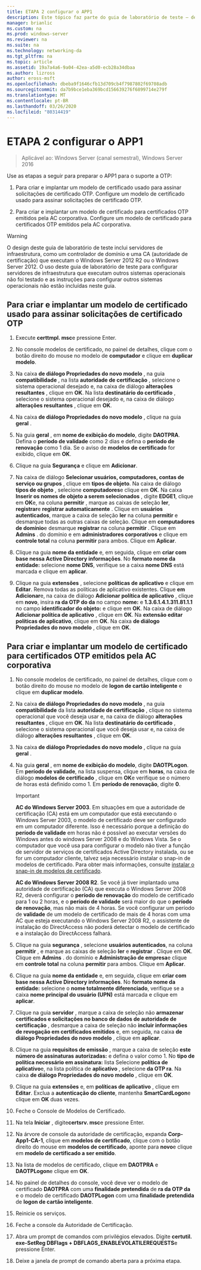 ```yaml
---
title: ETAPA 2 configurar o APP1
description: Este tópico faz parte do guia de laboratório de teste – demonstre o DirectAccess com autenticação OTP e RSA SecurID para Windows Server 2016
manager: brianlic
ms.custom: na
ms.prod: windows-server
ms.reviewer: na
ms.suite: na
ms.technology: networking-da
ms.tgt_pltfrm: na
ms.topic: article
ms.assetid: 19a7a4a6-9a04-42ea-a5d0-ecb28a34dbaa
ms.author: lizross
author: eross-msft
ms.openlocfilehash: dbeba9f1646cfb13d709cb4f7987802f69708adb
ms.sourcegitcommit: da7b9bce1eba369bcd156639276f6899714e279f
ms.translationtype: MT
ms.contentlocale: pt-BR
ms.lasthandoff: 03/26/2020
ms.locfileid: "80314419"
---
```

# <a name="step-2-configure-app1"></a>ETAPA 2 configurar o APP1

>Aplicável ao: Windows Server (canal semestral), Windows Server 2016

Use as etapas a seguir para preparar o APP1 para o suporte a OTP:  
  
1. Para criar e implantar um modelo de certificado usado para assinar solicitações de certificado OTP. Configure um modelo de certificado usado para assinar solicitações de certificado OTP.  
  
2. Para criar e implantar um modelo de certificado para certificados OTP emitidos pela AC corporativa. Configure um modelo de certificado para certificados OTP emitidos pela AC corporativa.  
  
> [!WARNING]  
> O design deste guia de laboratório de teste inclui servidores de infraestrutura, como um controlador de domínio e uma CA (autoridade de certificação) que executam o Windows Server 2012 R2 ou o Windows Server 2012. O uso deste guia de laboratório de teste para configurar servidores de infraestrutura que executam outros sistemas operacionais não foi testado e as instruções para configurar outros sistemas operacionais não estão incluídas neste guia.  
  
## <a name="to-create-and-deploy-a-certificate-template-used-to-sign-otp-certificate-requests"></a><a name="DAOTPRA"></a>Para criar e implantar um modelo de certificado usado para assinar solicitações de certificado OTP  
  
1.  Execute **certtmpl. msc**e pressione Enter.  
  
2.  No console modelos de certificado, no painel de detalhes, clique com o botão direito do mouse no modelo de **computador** e clique em **duplicar modelo**.  
  
3.  Na caixa **de diálogo Propriedades do novo modelo** , na guia **compatibilidade** , na lista **autoridade de certificação** , selecione o sistema operacional desejado e, na caixa de diálogo **alterações resultantes** , clique em **OK**. Na lista **destinatário do certificado** , selecione o sistema operacional desejado e, na caixa de diálogo **alterações resultantes** , clique em **OK**.  
  
4.  Na caixa **de diálogo Propriedades do novo modelo** , clique na guia **geral** .  
  
5.  Na guia **geral** , em **nome de exibição do modelo**, digite **DAOTPRA**. Defina o **período de validade** como 2 dias e defina o **período de renovação** como 1 dia. Se o aviso de **modelos de certificado** for exibido, clique em **OK**.  
  
6.  Clique na guia **Segurança** e clique em **Adicionar**.  
  
7.  Na caixa de diálogo **Selecionar usuários, computadores, contas de serviço ou grupos** , clique em **tipos de objeto**. Na caixa de diálogo **tipos de objeto** , selecione **computadores**e clique em **OK**. Na caixa **Inserir os nomes de objeto a serem selecionados** , digite **EDGE1**, clique em **OK**e, na coluna **permitir** , marque as caixas de seleção **ler**, **registrar**e **registrar automaticamente** . Clique em **usuários autenticados**, marque a caixa de seleção **ler** na coluna **permitir** e desmarque todas as outras caixas de seleção. Clique em **computadores de domínio**e desmarque **registrar** na coluna **permitir** . Clique em **Admins** . do domínio e em **administradores corporativos** e clique em **controle total** na coluna **permitir** para ambos. Clique em **Aplicar**.  
  
8.  Clique na guia **nome da entidade** e, em seguida, clique em **criar com base nessa Active Directory informações**. No **formato nome da entidade:** selecione **nome DNS**, verifique se a caixa **nome DNS** está marcada e clique em **aplicar**.  
  
9. Clique na guia **extensões** , selecione **políticas de aplicativo** e clique em **Editar**. Remova todas as políticas de aplicativo existentes. Clique **em Adicionar**e, na caixa de diálogo **Adicionar política de aplicativo** , clique em **novo**, insira **ra da OTP do da** no campo **nome:** e **1.3.6.1.4.1.311.81.1.1** no campo **identificador do objeto:** e clique em **OK**. Na caixa de diálogo **Adicionar política de aplicativo** , clique em **OK**. Na **extensão editar políticas de aplicativo**, clique em **OK**. Na caixa **de diálogo Propriedades do novo modelo** , clique em **OK**.  
  
## <a name="to-create-and-deploy-a-certificate-template-for-otp-certificates-issued-by-the-corporate-ca"></a><a name="DAOTPLogon"></a>Para criar e implantar um modelo de certificado para certificados OTP emitidos pela AC corporativa  
  
1.  No console modelos de certificado, no painel de detalhes, clique com o botão direito do mouse no modelo de **logon de cartão inteligente** e clique em **duplicar modelo**.  
  
2.  Na caixa **de diálogo Propriedades do novo modelo** , na guia **compatibilidade** da lista **autoridade de certificação** , clique no sistema operacional que você deseja usar e, na caixa de diálogo **alterações resultantes** , clique em **OK**. Na lista **destinatário do certificado** , selecione o sistema operacional que você deseja usar e, na caixa de diálogo **alterações resultantes** , clique em **OK**.  
  
3.  Na caixa **de diálogo Propriedades do novo modelo** , clique na guia **geral** .  
  
4.  Na guia **geral** , em **nome de exibição do modelo**, digite **DAOTPLogon**. Em **período de validade**, na lista suspensa, clique em **horas**, na caixa de diálogo **modelos de certificado** , clique em **OK**e verifique se o número de horas está definido como 1. Em **período de renovação**, digite **0**.  
  
    > [!IMPORTANT]  
    > **AC do Windows Server 2003**. Em situações em que a autoridade de certificação (CA) está em um computador que está executando o Windows Server 2003, o modelo de certificado deve ser configurado em um computador diferente. Isso é necessário porque a definição do **período de validade** em horas não é possível ao executar versões do Windows antes do windows Server 2008 e do Windows Vista. Se o computador que você usa para configurar o modelo não tiver a função de servidor de serviços de certificados Active Directory instalada, ou se for um computador cliente, talvez seja necessário instalar o snap-in de modelos de certificado. Para obter mais informações, consulte [instalar o snap-in de modelos de certificado](https://technet.microsoft.com/library/cc732445.aspx).  
    >   
    > **AC do Windows Server 2008 R2**. Se você já tiver implantado uma autoridade de certificação (CA) que executa o Windows Server 2008 R2, deverá configurar o **período de renovação** do modelo de certificado para 1 ou 2 horas, e o **período de validade** será maior do que o **período de renovação**, mas não mais de 4 horas. Se você configurar um período de **validade** de um modelo de certificado de mais de 4 horas com uma AC que esteja executando o Windows Server 2008 R2, o assistente de instalação do DirectAccess não poderá detectar o modelo de certificado e a instalação do DirectAccess falhará.  
  
5.  Clique na guia **segurança** , selecione **usuários autenticados**, na coluna **permitir** , e marque as caixas de seleção **ler** e **registrar** . Clique em **OK**. Clique em **Admins** . do domínio e **Administração de empresa**e clique em **controle total** na coluna **permitir** para ambos. Clique em **Aplicar**.  
  
6.  Clique na guia **nome da entidade** e, em seguida, clique em **criar com base nessa Active Directory informações**. No **formato nome da entidade:** selecione o **nome totalmente diferenciado**, verifique se a caixa **nome principal do usuário (UPN)** está marcada e clique em **aplicar**.  
  
7.  Clique na guia **servidor** , marque a caixa de seleção não **armazenar certificados e solicitações no banco de dados de autoridade de certificação** , desmarque a caixa de seleção não **incluir informações de revogação em certificados emitidos** e, em seguida, na caixa **de diálogo Propriedades do novo modelo** , clique em **aplicar**.  
  
8.  Clique na guia **requisitos de emissão** , marque a caixa de seleção **este número de assinaturas autorizadas:** e defina o valor como 1. No **tipo de política necessário em assinatura:** lista Selecione **política de aplicativo**e, na lista política de **aplicativo** , selecione **da OTP ra**. Na caixa **de diálogo Propriedades do novo modelo** , clique em **OK**.  
  
9. Clique na guia **extensões** e, em **políticas de aplicativo** , clique em **Editar**. Exclua a **autenticação do cliente**, mantenha **SmartCardLogon**e clique em **OK** duas vezes.  
  
10. Feche o Console de Modelos de Certificado.  
  
11. Na tela **Iniciar** , digite**certsrv. msc**e pressione Enter.  
  
12. Na árvore de console da autoridade de certificação, expanda **Corp-App1-CA-1**, clique em **modelos de certificado**, clique com o botão direito do mouse em **modelos de certificado**, aponte para **novo**e clique em **modelo de certificado a ser emitido**.  
  
13. Na lista de modelos de certificado, clique em **DAOTPRA** e **DAOTPLogon**e clique em **OK**.  
  
14. No painel de detalhes do console, você deve ver o modelo de certificado **DAOTPRA** com uma **finalidade pretendida** de **ra da OTP da** e o modelo de certificado **DAOTPLogon** com uma **finalidade pretendida** de **logon de cartão inteligente**.  
  
15. Reinicie os serviços.  
  
16. Feche a console da Autoridade de Certificação.  
  
17. Abra um prompt de comandos com privilégios elevados. Digite **certutil. exe-SetReg DBFlags + DBFLAGS_ENABLEVOLATILEREQUESTS**e pressione Enter.  
  
18. Deixe a janela de prompt de comando aberta para a próxima etapa.  
  


